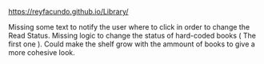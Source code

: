 https://reyfacundo.github.io/Library/

Missing some text to notify the user where to click in order to change the Read Status.
Missing logic to change the status of hard-coded books ( The first one ).
Could make the shelf grow with the ammount of books to give a more cohesive look.
